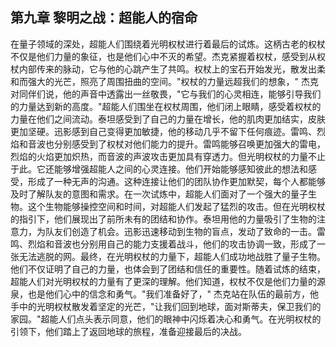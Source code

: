 ﻿## 第九章 黎明之战：超能人的宿命
在量子领域的深处，超能人们围绕着光明权杖进行着最后的试炼。这柄古老的权杖不仅是他们力量的象征，也是他们心中不灭的希望。杰克紧握着权杖，感受到从权杖内部传来的脉动，它与他的心跳产生了共鸣。权杖上的宝石开始发光，散发出柔和而强大的光芒，照亮了周围扭曲的空间。"权杖的力量远超我们的想象，" 杰克对同伴们说，他的声音中透露出一丝敬畏，"它与我们的心灵相连，能够引导我们的力量达到新的高度。"超能人们围坐在权杖周围，他们闭上眼睛，感受着权杖的力量在他们之间流动。泰坦感受到了自己的力量在增长，他的肌肉更加结实，皮肤更加坚硬。迅影感到自己变得更加敏捷，他的移动几乎不留下任何痕迹。雷鸣、烈焰和音波也分别感受到了权杖对他们能力的提升。雷鸣能够召唤更加强大的雷电，烈焰的火焰更加炽热，而音波的声波攻击更加具有穿透力。但光明权杖的力量不止于此。它还能够增强超能人之间的心灵连接。他们开始能够感知彼此的想法和感受，形成了一种无声的沟通。这种连接让他们的团队协作更加默契，每个人都能够及时了解队友的意图和需求。在一次试炼中，超能人们面对了一个强大的量子生物。这个生物能够操控空间和时间，对超能人们发起了猛烈的攻击。但在光明权杖的指引下，他们展现出了前所未有的团结和协作。泰坦用他的力量吸引了生物的注意力，为队友们创造了机会。迅影迅速移动到生物的盲点，发动了致命的一击。雷鸣、烈焰和音波也分别用自己的能力支援着战斗，他们的攻击协调一致，形成了一张无法逃脱的网。最终，在光明权杖的力量下，超能人们成功地战胜了量子生物。他们不仅证明了自己的力量，也体会到了团结和信任的重要性。随着试炼的结束，超能人们对光明权杖的力量有了更深的理解。他们知道，权杖不仅是他们力量的源泉，也是他们心中的信念和勇气。"我们准备好了，" 杰克站在队伍的最前方，他手中的光明权杖散发着坚定的光芒，"让我们回到地球，面对斯蒂夫，保卫我们的家园。"超能人们点头表示同意，他们的眼神中闪烁着决心和勇气。在光明权杖的引领下，他们踏上了返回地球的旅程，准备迎接最后的决战。 